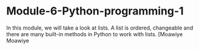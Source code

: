 # Module-6-Python-programming-1
In this module, we will take a look at lists.  A list is ordered, changeable and there are many built-in methods in Python to work with lists. [Moawiye Moawiye 
